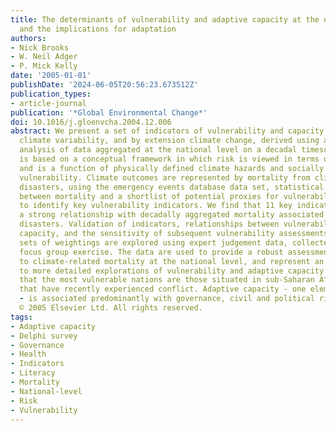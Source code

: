 ```yaml
---
title: The determinants of vulnerability and adaptive capacity at the national level
  and the implications for adaptation
authors:
- Nick Brooks
- W. Neil Adger
- P. Mick Kelly
date: '2005-01-01'
publishDate: '2024-06-05T20:56:23.673512Z'
publication_types:
- article-journal
publication: '*Global Environmental Change*'
doi: 10.1016/j.gloenvcha.2004.12.006
abstract: We present a set of indicators of vulnerability and capacity to adapt to
  climate variability, and by extension climate change, derived using a novel empirical
  analysis of data aggregated at the national level on a decadal timescale. The analysis
  is based on a conceptual framework in which risk is viewed in terms of outcome,
  and is a function of physically defined climate hazards and socially constructed
  vulnerability. Climate outcomes are represented by mortality from climate-related
  disasters, using the emergency events database data set, statistical relationships
  between mortality and a shortlist of potential proxies for vulnerability are used
  to identify key vulnerability indicators. We find that 11 key indicators exhibit
  a strong relationship with decadally aggregated mortality associated with climate-related
  disasters. Validation of indicators, relationships between vulnerability and adaptive
  capacity, and the sensitivity of subsequent vulnerability assessments to different
  sets of weightings are explored using expert judgement data, collected through a
  focus group exercise. The data are used to provide a robust assessment of vulnerability
  to climate-related mortality at the national level, and represent an entry point
  to more detailed explorations of vulnerability and adaptive capacity. They indicate
  that the most vulnerable nations are those situated in sub-Saharan Africa and those
  that have recently experienced conflict. Adaptive capacity - one element of vulnerability
  - is associated predominantly with governance, civil and political rights, and literacy.
  © 2005 Elsevier Ltd. All rights reserved.
tags:
- Adaptive capacity
- Delphi survey
- Governance
- Health
- Indicators
- Literacy
- Mortality
- National-level
- Risk
- Vulnerability
---
```

